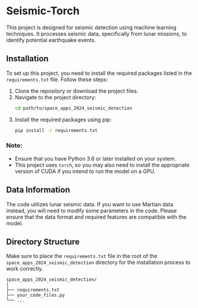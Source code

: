 # Seismic-Torch


This project is designed for seismic detection using machine learning techniques. It processes seismic data, specifically from lunar missions, to identify potential earthquake events.

## Installation

To set up this project, you need to install the required packages listed in the `requirements.txt` file. Follow these steps:

1. Clone the repository or download the project files.
2. Navigate to the project directory:
   ```bash
   cd path/to/space_apps_2024_seismic_detection
   ```
3. Install the required packages using pip:
   ```bash
   pip install -r requirements.txt
   ```

### Note:
- Ensure that you have Python 3.6 or later installed on your system.
- This project uses `torch`, so you may also need to install the appropriate version of CUDA if you intend to run the model on a GPU.

## Data Information

The code utilizes lunar seismic data. If you want to use Martian data instead, you will need to modify some parameters in the code. Please ensure that the data format and required features are compatible with the model.

## Directory Structure

Make sure to place the `requirements.txt` file in the root of the `space_apps_2024_seismic_detection` directory for the installation process to work correctly.

```
space_apps_2024_seismic_detection/
│
├── requirements.txt
├── your_code_files.py
└── ...
```
